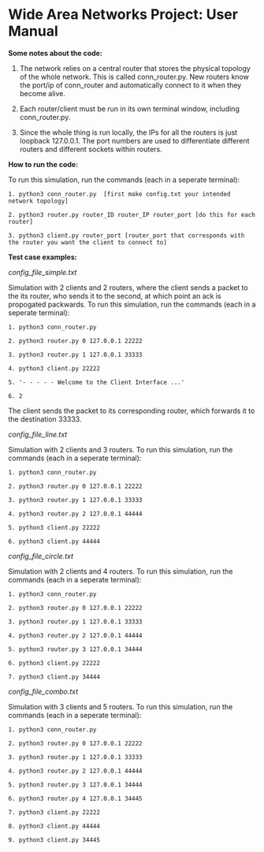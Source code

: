 # Wide Area Networks Project: User Manual

**Some notes about the code:**

1. The network relies on a central router that stores the physical topology of the whole network. This is called conn_router.py. New routers know the port/ip of conn_router and automatically connect to it when they become alive. 

2. Each router/client must be run in its own terminal window, including conn_router.py.

3. Since the whole thing is run locally, the IPs for all the routers is just loopback 127.0.0.1. The port numbers are used to differentiate different routers and different sockets within routers. 

**How to run the code:**

To run this simulation, run the commands (each in a seperate terminal): 
```
1. python3 conn_router.py  [first make config.txt your intended network topology]
```
```
2. python3 router.py router_ID router_IP router_port [do this for each router]
```
```
3. python3 client.py router_port [router_port that corresponds with the router you want the client to connect to]
```

**Test case examples:**

*config_file_simple.txt*

Simulation with 2 clients and 2 routers, where the client sends a packet to the its router, who sends it to the second, at which point an ack is propogated packwards. To run this simulation, run the commands (each in a seperate terminal): 
```
1. python3 conn_router.py  
```
```
2. python3 router.py 0 127.0.0.1 22222
```
```
3. python3 router.py 1 127.0.0.1 33333
```
```
4. python3 client.py 22222
```
```
5. '- - - - - Welcome to the Client Interface ...' 
```
```
6. 2 
```
The client sends the packet to its corresponding router, which forwards it to the destination 33333.



*config_file_line.txt*

Simulation with 2 clients and 3 routers. To run this simulation, run the commands (each in a seperate terminal): 
```
1. python3 conn_router.py  
```
```
2. python3 router.py 0 127.0.0.1 22222
```
```
3. python3 router.py 1 127.0.0.1 33333
```
```
4. python3 router.py 2 127.0.0.1 44444
```
```
5. python3 client.py 22222
```
```
6. python3 client.py 44444
```



*config_file_circle.txt*

Simulation with 2 clients and 4 routers. To run this simulation, run the commands (each in a seperate terminal): 
```
1. python3 conn_router.py  
```
```
2. python3 router.py 0 127.0.0.1 22222
```
```
3. python3 router.py 1 127.0.0.1 33333
```
```
4. python3 router.py 2 127.0.0.1 44444
```
```
5. python3 router.py 3 127.0.0.1 34444
```
```
6. python3 client.py 22222
```
```
7. python3 client.py 34444
```



*config_file_combo.txt*

Simulation with 3 clients and 5 routers. To run this simulation, run the commands (each in a seperate terminal): 
```
1. python3 conn_router.py  
```
```
2. python3 router.py 0 127.0.0.1 22222
```
```
3. python3 router.py 1 127.0.0.1 33333
```
```
4. python3 router.py 2 127.0.0.1 44444
```
```
5. python3 router.py 3 127.0.0.1 34444
```
```
6. python3 router.py 4 127.0.0.1 34445
```
```
7. python3 client.py 22222
```
```
8. python3 client.py 44444
```
```
9. python3 client.py 34445
```

